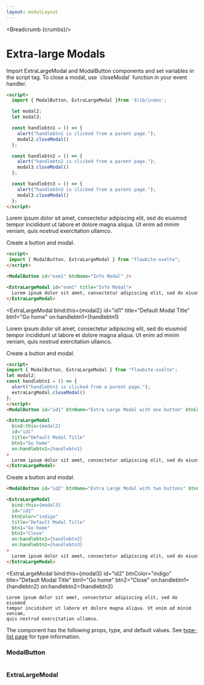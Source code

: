 ```yaml
---
layout: modalLayout
---
```


<script>
  import Htwo from '../utils/Htwo.svelte'
  import { ModalButton, ExtraLargeModal, Table, TableDefaultRow, Breadcrumb } from '$lib/index';
  import componentProps1 from '../props/ModalButton.json'
  import componentProps2 from '../props/ExtraLargeModal.json'
  let items1 = componentProps1.props
  let items2 = componentProps2.props
	let propHeader = ['Name', 'Type', 'Default']
	
	let divClass='w-full relative overflow-x-auto shadow-md sm:rounded-lg'
let theadClass ='text-xs text-gray-700 uppercase bg-gray-50 dark:bg-gray-700 dark:text-white'

  let modal2;
  let modal3;

  const handlebtn1 = () => {
    alert("handlebtn1 is clicked from a parent page.");
    modal2.closeModal()
  };

  const handlebtn2 = () => {
    alert("handlebtn2 is clicked from a parent page.");
    modal3.closeModal()
  };

  const handlebtn3 = () => {
    alert("handlebtn3 is clicked from a parent page.");
    modal3.closeModal()
  };

  let crumbs = [
    {
      label:'Home',
      href:'/'
    },
    {
      label:'Modals',
      href:'/modals/'
    },
    {
      label:'Extra-large modals',
      href:'/modals/extra-large'
    },
  ]
</script>

<Breadcrumb {crumbs}/>

<h1 class="text-3xl w-full dark:text-white py-8">Extra-large Modals</h1>

<Htwo label="Set up" />

<p>Import ExtraLargeModal and ModalButton components and set variables in the script tag. To close a modal, use `closeModal` function in your event handler.</p>


```html
<script>
  import { ModalButton, ExtraLargeModal }from '$lib/index';

  let modal2;
  let modal3;

  const handlebtn1 = () => {
    alert("handlebtn1 is clicked from a parent page.");
    modal2.closeModal()
  };

  const handlebtn2 = () => {
    alert("handlebtn2 is clicked from a parent page.");
    modal3.closeModal()
  };

  const handlebtn3 = () => {
    alert("handlebtn3 is clicked from a parent page.");
    modal3.closeModal()
  };
</script>
```

<Htwo label="Examples" />

<div class="container flex flex-wrap justify-center rounded-xl mx-auto bg-gradient-to-r bg-white dark:bg-gray-900 border border-gray-200 dark:border-gray-700 p-2 sm:p-6">
  <ModalButton id="exm1" btnName="Info Modal" />
</div>

<ExtraLargeModal id="exm1" title="Info Modal">
  Lorem ipsum dolor sit amet, consectetur adipiscing elit, sed do eiusmod
  tempor incididunt ut labore et dolore magna aliqua. Ut enim ad minim veniam,
  quis nostrud exercitation ullamco.
</ExtraLargeModal>

<p> Create a button and modal.</p>

```html
<script>
 import { ModalButton, ExtraLargeModal } from "flowbite-svelte";
</script>

<ModalButton id="exm1" btnName="Info Modal" />

<ExtraLargeModal id="exm1" title="Info Modal">
  Lorem ipsum dolor sit amet, consectetur adipiscing elit, sed do eiusmod tempor.
</ExtraLargeModal>
```

<Htwo label="Extra-large modals with on button" />

<div class="container flex flex-wrap justify-center rounded-xl mx-auto bg-gradient-to-r bg-white dark:bg-gray-900 border border-gray-200 dark:border-gray-700 p-2 sm:p-6">
  <ModalButton id="id1" btnName="Extra Large Modal with one button" btnColor="green" />
</div>

<ExtraLargeModal
  bind:this={modal2}
  id="id1"
  title="Default Modal Title"
  btn1="Go home"
  on:handlebtn1={handlebtn1}
>
  Lorem ipsum dolor sit amet, consectetur adipiscing elit, sed do eiusmod
  tempor incididunt ut labore et dolore magna aliqua. Ut enim ad minim veniam,
  quis nostrud exercitation ullamco.
</ExtraLargeModal>

<p class=" dark:text-white py-4"> Create a button and modal.</p>

```html
<script>
import { ModalButton, ExtraLargeModal } from "flowbite-svelte";
let modal2;
const handlebtn1 = () => {
  alert("handlebtn1 is clicked from a parent page.");
  extraLargModal.closeModal()
};
</script>  
<ModalButton id="id1" btnName="Extra Large Modal with one button" btnColor="green" />

<ExtraLargeModal
  bind:this={modal2}
  id="id1"
  title="Default Modal Title"
  btn1="Go home"
  on:handlebtn1={handlebtn1}
>
  Lorem ipsum dolor sit amet, consectetur adipiscing elit, sed do eiusmod tempor.
</ExtraLargeModal>
```

<Htwo label="Extra-large modal with two buttons" />

<div class="container flex flex-wrap justify-center rounded-xl mx-auto bg-gradient-to-r bg-white dark:bg-gray-900 border border-gray-200 dark:border-gray-700 p-2 sm:p-6">
  <ModalButton id="id2" btnName="Extra Large Modal with two buttons" btnColor="purple" />
</div>

<p class=" dark:text-white py-4">Create a button and modal.</p>

```html
<ModalButton id="id2" btnName="Extra Large Modal with two buttons" btnColor="purple" />

<ExtraLargeModal
  bind:this={modal3}
  id="id2"
  btnColor="indigo"
  title="Default Modal Title"
  btn1="Go home"
  btn2="Close"
  on:handlebtn1={handlebtn2}
  on:handlebtn2={handlebtn3}
>
  Lorem ipsum dolor sit amet, consectetur adipiscing elit, sed do eiusmod tempor.
</ExtraLargeModal>
```

  <ExtraLargeModal
    bind:this={modal3}
    id="id2"
    btnColor="indigo"
    title="Default Modal Title"
    btn1="Go home"
    btn2="Close"
    on:handlebtn1={handlebtn2}
    on:handlebtn2={handlebtn3}
  >
    Lorem ipsum dolor sit amet, consectetur adipiscing elit, sed do eiusmod
    tempor incididunt ut labore et dolore magna aliqua. Ut enim ad minim veniam,
    quis nostrud exercitation ullamco.
  </ExtraLargeModal>


<Htwo label="Props" />

<p>The component has the following props, type, and default values. See <a href="/type-list">type-list page</a> for type information.</p>

<h3>ModalButton</h3>

<Table header={propHeader} {divClass} {theadClass}>
  <TableDefaultRow items={items1} rowState='hover' />
</Table>

<h3>ExtraLargeModal</h3>

<Table header={propHeader} {divClass} {theadClass}>
  <TableDefaultRow items={items2} rowState='hover' />
</Table>